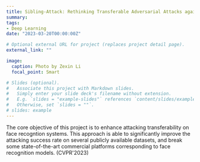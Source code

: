 ```yaml
---
title: Sibling-Attack: Rethinking Transferable Adversarial Attacks against Face Recognition
summary:
tags:
- Deep Learning
date: "2023-03-20T00:00:00Z"

# Optional external URL for project (replaces project detail page).
external_link: ""

image:
  caption: Photo by Zexin Li
  focal_point: Smart

# Slides (optional).
#   Associate this project with Markdown slides.
#   Simply enter your slide deck's filename without extension.
#   E.g. `slides = "example-slides"` references `content/slides/example-slides.md`.
#   Otherwise, set `slides = ""`.
# slides: example
---
```

The core objective of this project is to enhance attacking transferability on face recogntion systems. This approach is able to significantly improve the attacking success rate on several publicly available datasets, and break some state-of-the-art commercial platforms corresponding to face recognition models. (CVPR'2023)